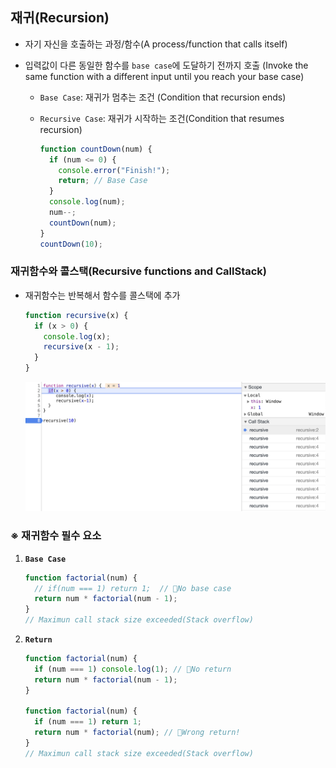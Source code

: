 ## 재귀(Recursion)

- 자기 자신을 호출하는 과정/함수(A process/function that calls itself)
- 입력값이 다른 동일한 함수를 `base case`에 도달하기 전까지 호출
  (Invoke the same function with a different input until you reach your base case)

  - `Base Case`: 재귀가 멈추는 조건 (Condition that recursion ends)
  - `Recursive Case`: 재귀가 시작하는 조건(Condition that resumes recursion)

    ```js
    function countDown(num) {
      if (num <= 0) {
        console.error("Finish!");
        return; // Base Case
      }
      console.log(num);
      num--;
      countDown(num);
    }
    countDown(10);
    ```

### 재귀함수와 콜스택(Recursive functions and CallStack)

- 재귀함수는 반복해서 함수를 콜스택에 추가
  ```js
  function recursive(x) {
    if (x > 0) {
      console.log(x);
      recursive(x - 1);
    }
  }
  ```
  ![Recursion_CallStack](./Algorithm_Image/Recur_CallStack.png)

### ※ 재귀함수 필수 요소

1. **`Base Case`**

   ```js
   function factorial(num) {
     // if(num === 1) return 1;  // 👿No base case
     return num * factorial(num - 1);
   }
   // Maximun call stack size exceeded(Stack overflow)
   ```

2. **`Return`**

   ```js
   function factorial(num) {
     if (num === 1) console.log(1); // 👿No return
     return num * factorial(num - 1);
   }

   function factorial(num) {
     if (num === 1) return 1;
     return num * factorial(num); // 👿Wrong return!
   }
   // Maximun call stack size exceeded(Stack overflow)
   ```

